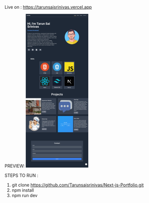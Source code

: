 Live on : https://tarunsaisrinivas.vercel.app

PREVIEW:
<img src = "./Preview.png" height="500" />

STEPS TO RUN :
1. git clone https://github.com/Tarunsaisrinivas/Next-js-Portfolio.git
2. npm install
3. npm run dev